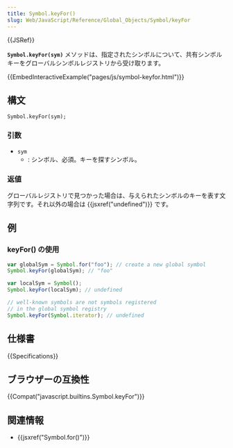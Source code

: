 ```yaml
---
title: Symbol.keyFor()
slug: Web/JavaScript/Reference/Global_Objects/Symbol/keyFor
---
```


{{JSRef}}

**`Symbol.keyFor(sym)`** メソッドは、指定されたシンボルについて、共有シンボルキーをグローバルシンボルレジストリから受け取ります。

{{EmbedInteractiveExample("pages/js/symbol-keyfor.html")}}

## 構文

```
Symbol.keyFor(sym);
```

### 引数

- `sym`
  - : シンボル、必須。キーを探すシンボル。

### 返値

グローバルレジストリで見つかった場合は、与えられたシンボルのキーを表す文字列です。それ以外の場合は {{jsxref("undefined")}} です。

## 例

### keyFor() の使用

```js
var globalSym = Symbol.for("foo"); // create a new global symbol
Symbol.keyFor(globalSym); // "foo"

var localSym = Symbol();
Symbol.keyFor(localSym); // undefined

// well-known symbols are not symbols registered
// in the global symbol registry
Symbol.keyFor(Symbol.iterator); // undefined
```

## 仕様書

{{Specifications}}

## ブラウザーの互換性

{{Compat("javascript.builtins.Symbol.keyFor")}}

## 関連情報

- {{jsxref("Symbol.for()")}}
